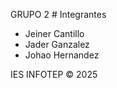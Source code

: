 GRUPO 2 # Integrantes

- Jeiner Cantillo		
- Jader Ganzalez  
- Johao Hernandez

 IES INFOTEP © 2025  
